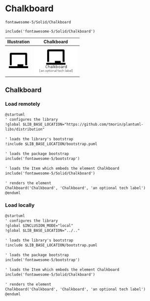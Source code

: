 # Chalkboard


```text
fontawesome-5/Solid/Chalkboard
```

```text
include('fontawesome-5/Solid/Chalkboard')
```



| Illustration | Chalkboard |
| :---: | :---: |
| ![illustration for Illustration](../../fontawesome-5/Solid/Chalkboard.png) | ![illustration for Chalkboard](../../fontawesome-5/Solid/Chalkboard.Local.png) |




## Chalkboard

### Load remotely
```plantuml
@startuml
' configures the library
!global $LIB_BASE_LOCATION="https://github.com/tmorin/plantuml-libs/distribution"

' loads the library's bootstrap
!include $LIB_BASE_LOCATION/bootstrap.puml

' loads the package bootstrap
include('fontawesome-5/bootstrap')

' loads the Item which embeds the element Chalkboard
include('fontawesome-5/Solid/Chalkboard')

' renders the element
Chalkboard('Chalkboard', 'Chalkboard', 'an optional tech label')
@enduml
```

### Load locally
```plantuml
@startuml
' configures the library
!global $INCLUSION_MODE="local"
!global $LIB_BASE_LOCATION="../.."

' loads the library's bootstrap
!include $LIB_BASE_LOCATION/bootstrap.puml

' loads the package bootstrap
include('fontawesome-5/bootstrap')

' loads the Item which embeds the element Chalkboard
include('fontawesome-5/Solid/Chalkboard')

' renders the element
Chalkboard('Chalkboard', 'Chalkboard', 'an optional tech label')
@enduml
```

